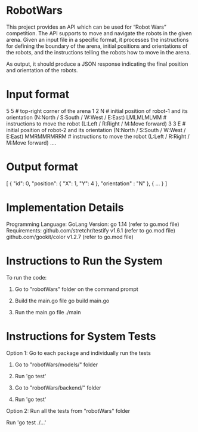 RobotWars
==========

This project provides an API which can be used for “Robot Wars” competition.
The API supports to move and navigate the robots in the given arena.
Given an input file in a specific format, it processes the instructions for defining the boundary of the arena,
initial positions and orientations of the robots, and the instructions telling the robots how to move in the arena.

As output, it should produce a JSON response indicating the final position and orientation of the robots.

Input format
=============
5 5             # top-right corner of the arena
1 2 N           # initial position of robot-1 and its orientation (N:North / S:South / W:West / E:East)
LMLMLMLMM       # instructions to move the robot (L:Left / R:Right / M:Move forward)
3 3 E           # initial position of robot-2 and its orientation (N:North / S:South / W:West / E:East)
MMRMMRMRRM      # instructions to move the robot (L:Left / R:Right / M:Move forward)
....

Output format
==============
[
    {
        "id": 0,
        "position": {
            "X": 1,
            "Y": 4
        },
        "orientation" : "N"
    },
    {
        ...
    }
]

Implementation Details
=======================

Programming Language: GoLang
Version: go 1.14 (refer to go.mod file)
Requirements:
    github.com/stretchr/testify v1.6.1 (refer to go.mod file)
    github.com/gookit/color v1.2.7 (refer to go.mod file)


Instructions to Run the System
================================

To run the code:

1) Go to "robotWars" folder on the command prompt

2) Build the main.go file
    go build main.go

3) Run the main.go file
    ./main


Instructions for System Tests
=============================

Option 1: Go to each package and individually run the tests

1) Go to "robotWars/models/" folder

2) Run 'go test'

3) Go to "robotWars/backend/" folder

4) Run 'go test'

Option 2: Run all the tests from "robotWars" folder

Run 'go test ./...'